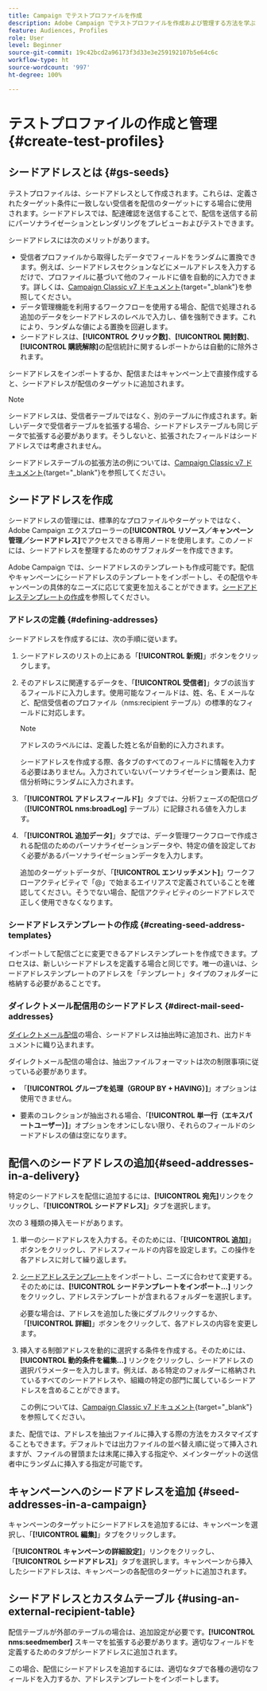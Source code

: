 ```yaml
---
title: Campaign でテストプロファイルを作成
description: Adobe Campaign でテストプロファイルを作成および管理する方法を学ぶ
feature: Audiences, Profiles
role: User
level: Beginner
source-git-commit: 19c42bcd2a96173f3d33e3e259192107b5e64c6c
workflow-type: ht
source-wordcount: '997'
ht-degree: 100%

---
```


# テストプロファイルの作成と管理 {#create-test-profiles}

## シードアドレスとは {#gs-seeds}

テストプロファイルは、シードアドレスとして作成されます。これらは、定義されたターゲット条件に一致しない受信者を配信のターゲットにする場合に使用されます。シードアドレスでは、配達確認を送信することで、配信を送信する前にパーソナライゼーションとレンダリングをプレビューおよびテストできます。

シードアドレスには次のメリットがあります。

* 受信者プロファイルから取得したデータでフィールドをランダムに置換できます。例えば、シードアドレスセクションなどにメールアドレスを入力するだけで、プロファイルに基づいて他のフィールドに値を自動的に入力できます。詳しくは、[Campaign Classic v7 ドキュメント](https://experienceleague.adobe.com/docs/campaign-classic/using/sending-messages/using-seed-addresses/use-case--selecting-seed-addresses-on-criteria.html?lang=ja){target="_blank"}を参照してください。
* データ管理機能を利用するワークフローを使用する場合、配信で処理される追加のデータをシードアドレスのレベルで入力し、値を強制できます。これにより、ランダムな値による置換を回避します。
* シードアドレスは、**[!UICONTROL クリック数]**、**[!UICONTROL 開封数]**、**[!UICONTROL 購読解除]**&#x200B;の配信統計に関するレポートからは自動的に除外されます。

シードアドレスをインポートするか、配信またはキャンペーン上で直接作成すると、シードアドレスが配信のターゲットに追加されます。

>[!NOTE]
>
>シードアドレスは、受信者テーブルではなく、別のテーブルに作成されます。新しいデータで受信者テーブルを拡張する場合、シードアドレステーブルも同じデータで拡張する必要があります。そうしないと、拡張されたフィールドはシードアドレスでは考慮されません。
>
>シードアドレステーブルの拡張方法の例については、[Campaign Classic v7 ドキュメント](https://experienceleague.adobe.com/docs/campaign-classic/using/sending-messages/using-seed-addresses/use-case--selecting-seed-addresses-on-criteria.html?lang=ja){target="_blank"}を参照してください。



## シードアドレスを作成

シードアドレスの管理には、標準的なプロファイルやターゲットではなく、Adobe Campaign エクスプローラーの&#x200B;**[!UICONTROL リソース／キャンペーン管理／シードアドレス]**&#x200B;でアクセスできる専用ノードを使用します。このノードには、シードアドレスを整理するためのサブフォルダーを作成できます。

Adobe Campaign では、シードアドレスのテンプレートも作成可能です。配信やキャンペーンにシードアドレスのテンプレートをインポートし、その配信やキャンペーンの具体的なニーズに応じて変更を加えることができます。[シードアドレステンプレートの作成](#creating-seed-address-templates)を参照してください。

### アドレスの定義 {#defining-addresses}

シードアドレスを作成するには、次の手順に従います。

1. シードアドレスのリストの上にある「**[!UICONTROL 新規]**」ボタンをクリックします。
1. そのアドレスに関連するデータを、「**[!UICONTROL 受信者]**」タブの該当するフィールドに入力します。使用可能なフィールドは、姓、名、E メールなど、配信受信者のプロファイル（nms:recipient テーブル）の標準的なフィールドに対応します。

   >[!NOTE]
   >
   >アドレスのラベルには、定義した姓と名が自動的に入力されます。
   >
   >シードアドレスを作成する際、各タブのすべてのフィールドに情報を入力する必要はありません。入力されていないパーソナライゼーション要素は、配信分析時にランダムに入力されます。

1. 「**[!UICONTROL アドレスフィールド]**」タブでは、分析フェーズの配信ログ（**[!UICONTROL nms:broadLog]** テーブル）に記録される値を入力します。

1. 「**[!UICONTROL 追加データ]**」タブでは、データ管理ワークフローで作成される配信のためのパーソナライゼーションデータや、特定の値を設定しておく必要があるパーソナライゼーションデータを入力します。

   追加のターゲットデータが、「**[!UICONTROL エンリッチメント]**」ワークフローアクティビティで「@」で始まるエイリアスで定義されていることを確認してください。そうでない場合、配信アクティビティのシードアドレスで正しく使用できなくなります。

### シードアドレステンプレートの作成 {#creating-seed-address-templates}

インポートして配信ごとに変更できるアドレステンプレートを作成できます。プロセスは、新しいシードアドレスを定義する場合と同じです。唯一の違いは、シードアドレステンプレートのアドレスを「テンプレート」タイプのフォルダーに格納する必要があることです。

### ダイレクトメール配信用のシードアドレス {#direct-mail-seed-addresses}

[ダイレクトメール配信](../send/direct-mail.md)の場合、シードアドレスは抽出時に追加され、出力ドキュメントに織り込まれます。

ダイレクトメール配信の場合は、抽出ファイルフォーマットは次の制限事項に従っている必要があります。

* 「**[!UICONTROL グループを処理（GROUP BY + HAVING）]**」オプションは使用できません。

* 要素のコレクションが抽出される場合、「**[!UICONTROL 単一行（エキスパートユーザー）]**」オプションをオンにしない限り、それらのフィールドのシードアドレスの値は空になります。

## 配信へのシードアドレスの追加{#seed-addresses-in-a-delivery}

特定のシードアドレスを配信に追加するには、**[!UICONTROL 宛先]**&#x200B;リンクをクリックし、「**[!UICONTROL シードアドレス]**」タブを選択します。

次の 3 種類の挿入モードがあります。

1. 単一のシードアドレスを入力する。そのためには、「**[!UICONTROL 追加]**」ボタンをクリックし、アドレスフィールドの内容を設定します。この操作を各アドレスに対して繰り返します。

1. [シードアドレステンプレート](#creating-seed-address-template)をインポートし、ニーズに合わせて変更する。そのためには、**[!UICONTROL シードテンプレートをインポート...]** リンクをクリックし、アドレステンプレートが含まれるフォルダーを選択します。

   必要な場合は、アドレスを追加した後にダブルクリックするか、「**[!UICONTROL 詳細]**」ボタンをクリックして、各アドレスの内容を変更します。

1. 挿入する制御アドレスを動的に選択する条件を作成する。そのためには、**[!UICONTROL 動的条件を編集...]** リンクをクリックし、シードアドレスの選択パラメーターを入力します。例えば、ある特定のフォルダーに格納されているすべてのシードアドレスや、組織の特定の部門に属しているシードアドレスを含めることができます。

   この例については、[Campaign Classic v7 ドキュメント](https://experienceleague.adobe.com/docs/campaign-classic/using/sending-messages/using-seed-addresses/use-case--selecting-seed-addresses-on-criteria.html?lang=ja){target="_blank"}を参照してください。

また、配信では、アドレスを抽出ファイルに挿入する際の方法をカスタマイズすることもできます。デフォルトでは出力ファイルの並べ替え順に従って挿入されますが、ファイルの冒頭または末尾に挿入する指定や、メインターゲットの送信者中にランダムに挿入する指定が可能です。

## キャンペーンへのシードアドレスを追加 {#seed-addresses-in-a-campaign}

キャンペーンのターゲットにシードアドレスを追加するには、キャンペーンを選択し、「**[!UICONTROL 編集]**」タブをクリックします。

「**[!UICONTROL キャンペーンの詳細設定]**」リンクをクリックし、「**[!UICONTROL シードアドレス]**」タブを選択します。キャンペーンから挿入したシードアドレスは、キャンペーンの各配信のターゲットに追加されます。

## シードアドレスとカスタムテーブル {#using-an-external-recipient-table}

配信テーブルが外部のテーブルの場合は、追加設定が必要です。**[!UICONTROL nms:seedmember]** スキーマを拡張する必要があります。適切なフィールドを定義するためのタブがシードアドレスに追加されます。

この場合、配信にシードアドレスを追加するには、適切なタブで各種の適切なフィールドを入力するか、アドレステンプレートをインポートします。

<!--The **nms:seedMember** schema extension is [this section](../../configuration/using/seed-addresses.md).-->

